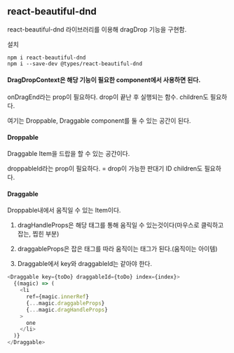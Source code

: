 ## react-beautiful-dnd

react-beautiful-dnd 라이브러리를 이용해 dragDrop 기능을 구현함.

설치

```
npm i react-beautiful-dnd
npm i --save-dev @types/react-beautiful-dnd
```

#### DragDropContext은 해당 기능이 필요한 component에서 사용하면 된다.

onDragEnd라는 prop이 필요하다. drop이 끝난 후 실행되는 함수.
children도 필요하다.

여기는 Droppable, Draggable component를 둘 수 있는 공간이 된다.

#### Droppable

Draggable Item을 드랍을 할 수 있는 공간이다.

droppableId라는 prop이 필요하다. = drop이 가능한 판대기 ID
children도 필요하다.

#### Draggable

Droppable내에서 움직일 수 있는 Item이다.

1. dragHandleProps은 해당 태그를 통해 움직일 수 있는것이다(마우스로 클릭하고 잡는, 찝힌 부분)

2. draggableProps은 잡은 태그를 따라 움직이는 태그가 된다.(움직이는 아이템)

3. Draggable에서 key와 draggableId는 같아야 한다.

```javascript
<Draggable key={toDo} draggableId={toDo} index={index}>
  {(magic) => (
    <li
      ref={magic.innerRef}
      {...magic.draggableProps}
      {...magic.dragHandleProps}
    >
      one
    </li>
  )}
</Draggable>
```
